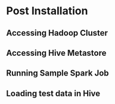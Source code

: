 # Post Installation

## Accessing Hadoop Cluster

## Accessing Hive Metastore

## Running Sample Spark Job

## Loading test data in Hive